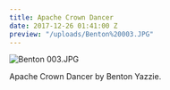 ```yaml
---
title: Apache Crown Dancer
date: 2017-12-26 01:41:00 Z
preview: "/uploads/Benton%20003.JPG"
---
```


![Benton 003.JPG](/uploads/Benton%20003.JPG)

Apache Crown Dancer by Benton Yazzie.
